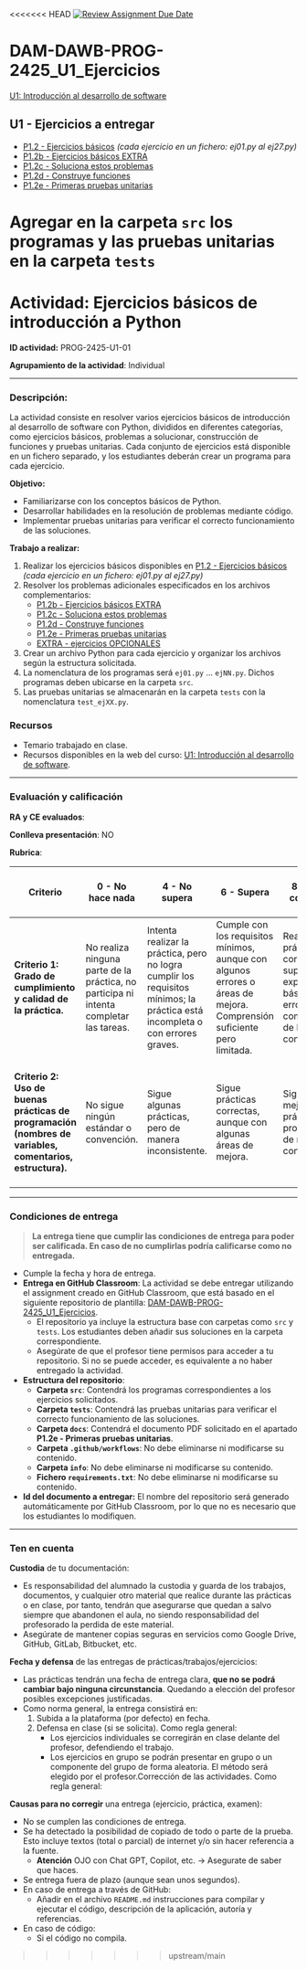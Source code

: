 <<<<<<< HEAD
[![Review Assignment Due Date](https://classroom.github.com/assets/deadline-readme-button-22041afd0340ce965d47ae6ef1cefeee28c7c493a6346c4f15d667ab976d596c.svg)](https://classroom.github.com/a/pgv2gSx_)
# DAM-DAWB-PROG-2425_U1_Ejercicios

[U1: Introducción al desarrollo de software](https://revilofe.github.io/section1/u01/)

## U1 - Ejercicios a entregar

   * [P1.2 - Ejercicios básicos](https://revilofe.github.io/section1/u01/practica/PROG-U1.-Practica002/) *(cada ejercicio en un fichero: ej01.py al ej27.py)*
   * [P1.2b - Ejercicios básicos EXTRA](info/p1.2b_ejercicios_basicos_EXTRA.md)
   * [P1.2c - Soluciona estos problemas](info/p1.2c_soluciona_estos_problemas.md)
   * [P1.2d - Construye funciones](info/p1.2d_construye_funciones.md)
   * [P1.2e - Primeras pruebas unitarias](info/p1.2e_pruebas_unitarias.md)

**Agregar en la carpeta ```src``` los programas y las pruebas unitarias en la carpeta ```tests```**
=======
# Actividad: **Ejercicios básicos de introducción a Python**

**ID actividad:** PROG-2425-U1-01

**Agrupamiento de la actividad**: Individual

---

### Descripción:

La actividad consiste en resolver varios ejercicios básicos de introducción al desarrollo de software con Python, divididos en diferentes categorías, como ejercicios básicos, problemas a solucionar, construcción de funciones y pruebas unitarias. Cada conjunto de ejercicios está disponible en un fichero separado, y los estudiantes deberán crear un programa para cada ejercicio.

**Objetivo:**

- Familiarizarse con los conceptos básicos de Python.
- Desarrollar habilidades en la resolución de problemas mediante código.
- Implementar pruebas unitarias para verificar el correcto funcionamiento de las soluciones.

**Trabajo a realizar:**

1. Realizar los ejercicios básicos disponibles en [P1.2 - Ejercicios básicos](https://revilofe.github.io/section1/u01/practica/PROG-U1.-Practica002/) *(cada ejercicio en un fichero: ej01.py al ej27.py)*
2. Resolver los problemas adicionales especificados en los archivos complementarios:
   - [P1.2b - Ejercicios básicos EXTRA](info/p1.2b_ejercicios_basicos_EXTRA.md)
   - [P1.2c - Soluciona estos problemas](info/p1.2c_soluciona_estos_problemas.md)
   - [P1.2d - Construye funciones](info/p1.2d_construye_funciones.md)
   - [P1.2e - Primeras pruebas unitarias](info/p1.2e_pruebas_unitarias.md)
   - [EXTRA - ejercicios OPCIONALES](info/p1.2f_ejercicios_opcionales.md)
3. Crear un archivo Python para cada ejercicio y organizar los archivos según la estructura solicitada.
4. La nomenclatura de los programas será `ej01.py` ... `ejNN.py`. Dichos programas deben ubicarse en la carpeta `src`.
5. Las pruebas unitarias se almacenarán en la carpeta `tests` con la nomenclatura `test_ejXX.py`.

### Recursos

- Temario trabajado en clase.
- Recursos disponibles en la web del curso: [U1: Introducción al desarrollo de software](https://revilofe.github.io/section1/u01/).

---

### Evaluación y calificación

**RA y CE evaluados**: 

**Conlleva presentación**: NO

**Rubrica**:

| **Criterio** | **0 - No hace nada** | **4 - No supera** | **6 - Supera** | **8 - Supera con notable** | **10 - Lo hace por encima de lo exigido** |
| --- | --- | --- | --- | --- | --- |
| **Criterio 1: Grado de cumplimiento y calidad de la práctica.** | No realiza ninguna parte de la práctica, no participa ni intenta completar las tareas. | Intenta realizar la práctica, pero no logra cumplir los requisitos mínimos; la práctica está incompleta o con errores graves. | Cumple con los requisitos mínimos, aunque con algunos errores o áreas de mejora. Comprensión suficiente pero limitada. | Realiza la práctica correctamente, superando las expectativas básicas. Pocos errores, buena comprensión de los conceptos. | Realiza la práctica de manera excepcional, con aportaciones originales. Sin errores y demuestra una comprensión profunda. |
| **Criterio 2: Uso de buenas prácticas de programación (nombres de variables, comentarios, estructura).** | No sigue ningún estándar o convención. | Sigue algunas prácticas, pero de manera inconsistente. | Sigue prácticas correctas, aunque con algunas áreas de mejora. | Sigue las mejores prácticas de programación de manera consistente. | Sigue de manera rigurosa las mejores prácticas y además aporta claridad y legibilidad extra al código. |

---

### Condiciones de entrega

> **La entrega tiene que cumplir las condiciones de entrega para poder ser calificada. En caso de no cumplirlas podría calificarse como no entregada.**

- Cumple la fecha y hora de entrega.
- **Entrega en GitHub Classroom**: La actividad se debe entregar utilizando el assignment creado en GitHub Classroom, que está basado en el siguiente repositorio de plantilla: [DAM-DAWB-PROG-2425_U1_Ejercicios](https://github.com/dcanoIESRafaelAlberti/DAM-DAWB-PROG-2425_U1_Ejercicios).
  - El repositorio ya incluye la estructura base con carpetas como `src` y `tests`. Los estudiantes deben añadir sus soluciones en la carpeta correspondiente.
  - Asegúrate de que el profesor tiene permisos para acceder a tu repositorio. Si no se puede acceder, es equivalente a no haber entregado la actividad.
- **Estructura del repositorio**:
    - **Carpeta `src`**: Contendrá los programas correspondientes a los ejercicios solicitados.
    - **Carpeta `tests`**: Contendrá las pruebas unitarias para verificar el correcto funcionamiento de las soluciones.
    - **Carpeta `docs`**: Contendrá el documento PDF solicitado en el apartado **P1.2e - Primeras pruebas unitarias**.
    - **Carpeta `.github/workflows`**: No debe eliminarse ni modificarse su contenido.
    - **Carpeta `info`**: No debe eliminarse ni modificarse su contenido.
    - **Fichero `requirements.txt`**: No debe eliminarse ni modificarse su contenido.
- **Id del documento a entregar:** El nombre del repositorio será generado automáticamente por GitHub Classroom, por lo que no es necesario que los estudiantes lo modifiquen.

---

### Ten en cuenta

**Custodia** de tu documentación:

- Es responsabilidad del alumnado la custodia y guarda de los trabajos, documentos, y cualquier otro material que realice durante las prácticas o en clase, por tanto, tendrán que asegurarse que quedan a salvo siempre que abandonen el aula, no siendo responsabilidad del profesorado la perdida de este material.
- Asegúrate de mantener copias seguras en servicios como Google Drive, GitHub, GitLab, Bitbucket, etc.

**Fecha y defensa** de las entregas de prácticas/trabajos/ejercicios:

- Las prácticas tendrán una fecha de entrega clara, **que no se podrá cambiar bajo ninguna circunstancia**. Quedando a elección del profesor posibles excepciones justificadas.
- Como norma general, la entrega consistirá en:
    1. Subida a la plataforma (por defecto) en fecha.
    2. Defensa en clase (si se solicita). Como regla general:
        - Los ejercicios individuales se corregirán en clase delante del profesor, defendiendo el trabajo.
        - Los ejercicios en grupo se podrán presentar en grupo o un componente del grupo de forma aleatoria. El método será elegido por el profesor.Corrección de las actividades. Como regla general:

**Causas para no corregir** una entrega (ejercicio, práctica, examen):

- No se cumplen las condiciones de entrega.
- Se ha detectado la posibilidad de copiado de todo o parte de la prueba. Esto incluye textos (total o parcial) de internet y/o sin hacer referencia a la fuente.
    - **Atención** OJO con Chat GPT, Copilot, etc. -> Asegurate de saber que haces.
- Se entrega fuera de plazo (aunque sean unos segundos).
- En caso de entrega a través de GitHub:
    - Añadir en el archivo `README.md` instrucciones para compilar y ejecutar el código, descripción de la aplicación, autoría y referencias.
- En caso de código:
    - Si el código no compila.
>>>>>>> upstream/main
